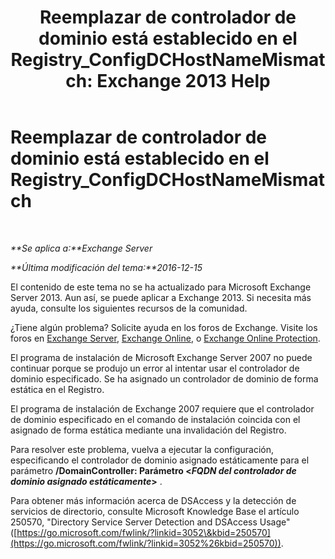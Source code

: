 ﻿---
title: 'Reemplazar de controlador de dominio está establecido en el Registry_ConfigDCHostNameMismatch: Exchange 2013 Help'
TOCTitle: Reemplazar de controlador de dominio está establecido en el Registry_ConfigDCHostNameMismatch
ms:assetid: 3aef5470-d510-4b59-a4b6-36d274a984ae
ms:mtpsurl: https://technet.microsoft.com/es-es/library/ms.exch.setupreadiness.configdchostnamemismatch(v=EXCHG.150)
ms:contentKeyID: 48268019
ms.date: 05/22/2018
mtps_version: v=EXCHG.150
ms.translationtype: MT
---

# Reemplazar de controlador de dominio está establecido en el Registry\_ConfigDCHostNameMismatch

 

_**Se aplica a:**Exchange Server_

_**Última modificación del tema:**2016-12-15_

El contenido de este tema no se ha actualizado para Microsoft Exchange Server 2013. Aun así, se puede aplicar a Exchange 2013. Si necesita más ayuda, consulte los siguientes recursos de la comunidad.

¿Tiene algún problema? Solicite ayuda en los foros de Exchange. Visite los foros en [Exchange Server](https://go.microsoft.com/fwlink/p/?linkid=60612), [Exchange Online](https://go.microsoft.com/fwlink/p/?linkid=267542), o [Exchange Online Protection](https://go.microsoft.com/fwlink/p/?linkid=285351).

El programa de instalación de Microsoft Exchange Server 2007 no puede continuar porque se produjo un error al intentar usar el controlador de dominio especificado. Se ha asignado un controlador de dominio de forma estática en el Registro.

El programa de instalación de Exchange 2007 requiere que el controlador de dominio especificado en el comando de instalación coincida con el asignado de forma estática mediante una invalidación del Registro.

Para resolver este problema, vuelva a ejecutar la configuración, especificando el controlador de dominio asignado estáticamente para el parámetro **/DomainController: Parámetro \<***FQDN del* *controlador de dominio asignado estáticamente***\>** .

Para obtener más información acerca de DSAccess y la detección de servicios de directorio, consulte Microsoft Knowledge Base el artículo 250570, "Directory Service Server Detection and DSAccess Usage" ([https://go.microsoft.com/fwlink/?linkid=3052\&kbid=250570](https://go.microsoft.com/fwlink/?linkid=3052%26kbid=250570)).

